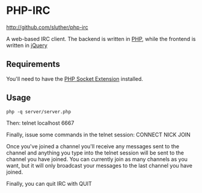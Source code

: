 PHP-IRC
=======
<http://github.com/sluther/php-irc>

A web-based IRC client. The backend is written in [PHP](http://www.php.net), while the frontend is written in [jQuery](http://www.jquery.com)

Requirements
------------
You'll need to have the [PHP Socket Extension](http://www.php.net/manual/en/intro.sockets.php) installed.

Usage
---------
	php -q server/server.php

Then:
	telnet localhost 6667

Finally, issue some commands in the telnet session:
	CONNECT <server>
	NICK <nick>
	JOIN <channel>

Once you've joined a channel you'll receive any messages sent to the channel and anything you type into the telnet session will be sent to the channel you have joined. You can currently join as many channels as you want, but it will only broadcast your messages to the last channel you have joined.

Finally, you can quit IRC with
	QUIT